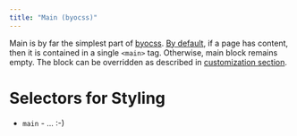 ```yaml
---
title: "Main (byocss)"
---
```


Main is by far the simplest part of [byocss](https://sr.ht/~tymek/byocss).
[By default][0], if a page has content, then it is contained in a single `<main>` tag.
Otherwise, main block remains empty.
The block can be overridden as described in [customization section](index.md#customization).

[0]: https://git.sr.ht/~tymek/byocss/tree/542928c681e51daad835e3916f4cade8a7f97c52/item/layouts/_default/baseof.html#L33-39

# Selectors for Styling
- `main` - ... :-)
